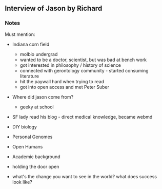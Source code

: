 ## Interview of Jason by Richard

### Notes

Must mention:

- Indiana corn field
  - molbio undergrad
  - wanted to be a doctor, scientist, but was bad at bench work
  - got interested in philosophy / history of science
  - connected with gerontology community - started consuming literature
  - hit the paywall hard when trying to read
  - got into open access and met Peter Suber
- Where did jason come from?
  - geeky at school

- SF lady read his blog - direct medical knowledge, became webmd
- DIY biology
- Personal Genomes
- Open Humans
- Academic background

- holding the door open
- what's the change you want to see in the world? what does success look like?
